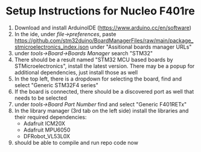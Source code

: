 
# Setup Instructions for Nucleo F401re

1. Download and install ArduinoIDE (https://www.arduino.cc/en/software)
2. In the ide, under *file->preferences*, paste https://github.com/stm32duino/BoardManagerFiles/raw/main/package_stmicroelectronics_index.json under "Assitional boards manager URLs"
3. under *tools->Board->Boards Manager* search "STM32" 
4. There should be a result named "STM32 MCU based boards by STMicroelectronics", install the latest version. There may be a popup for additional dependencies, just install those as well
5. In the top left, there is a dropdown for selecting the board, find and select "Generic STM32F4 series"
6. If the board is connected, there should be a discovered port as well that needs to be selected
7. under *tools->Board Part Number* find and select "Generic F401RETx"
8. In the library manager (3rd tab on the left side) install the libraries and their required dependencies:
   * Adafruit ICM20X
   * Adafruit MPU6050
   * DFRobot_VL53L0X
9. should be able to compile and run repo code now